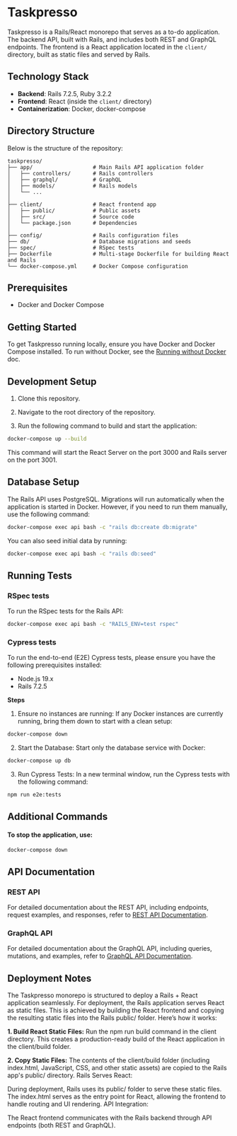 # Taskpresso
Taskpresso is a Rails/React monorepo that serves as a to-do application. The backend API, built with Rails, and includes both REST and GraphQL endpoints. The frontend is a React application located in the `client/` directory, built as static files and served by Rails.

## Technology Stack

- **Backend**: Rails 7.2.5, Ruby 3.2.2
- **Frontend**: React (inside the `client/` directory)
- **Containerization**: Docker, docker-compose

## Directory Structure

Below is the structure of the repository:

```plaintext
taskpresso/
├── app/                   # Main Rails API application folder
│   ├── controllers/       # Rails controllers
│   ├── graphql/           # GraphQL
│   ├── models/            # Rails models
│   └── ...
│
├── client/                # React frontend app
│   ├── public/            # Public assets
│   ├── src/               # Source code
│   └── package.json       # Dependencies
│
├── config/                # Rails configuration files
├── db/                    # Database migrations and seeds
├── spec/                  # RSpec tests
├── Dockerfile             # Multi-stage Dockerfile for building React and Rails
└── docker-compose.yml     # Docker Compose configuration
```
## Prerequisites
 - Docker and Docker Compose

## Getting Started
To get Taskpresso running locally, ensure you have Docker and Docker Compose installed. To run without Docker, see the [Running without Docker](docs/running_without_docker.md) doc.

## Development Setup
1. Clone this repository.

1. Navigate to the root directory of the repository.

3. Run the following command to build and start the application:

```bash
docker-compose up --build
```
This command will start the React Server on the port 3000 and Rails server on the port 3001. 

## Database Setup
The Rails API uses PostgreSQL. Migrations will run automatically when the application is started in Docker. However, if you need to run them manually, use the following command:

```bash
docker-compose exec api bash -c "rails db:create db:migrate"
```

You can also seed initial data by running:

```bash
docker-compose exec api bash -c "rails db:seed"
```

## Running Tests
### RSpec tests
To run the RSpec tests for the Rails API:

```bash
docker-compose exec api bash -c "RAILS_ENV=test rspec"
```

### Cypress tests
To run the end-to-end (E2E) Cypress tests, please ensure you have the following prerequisites installed:

- Node.js 19.x
- Rails 7.2.5

**Steps**
1. Ensure no instances are running:
If any Docker instances are currently running, bring them down to start with a clean setup:

```bash
docker-compose down
```

2. Start the Database:
Start only the database service with Docker:

```bash
docker-compose up db
```

3. Run Cypress Tests:
In a new terminal window, run the Cypress tests with the following command:

```bash
npm run e2e:tests
```

## Additional Commands
#### To stop the application, use:

```bash
docker-compose down
```

## API Documentation
### REST API
For detailed documentation about the REST API, including endpoints, request examples, and responses, refer to [REST API Documentation](docs/rest_api.md/).

### GraphQL API
For detailed documentation about the GraphQL API, including queries, mutations, and examples, refer to [GraphQL API Documentation](docs/graphql.md).

## Deployment Notes
The Taskpresso monorepo is structured to deploy a Rails + React application seamlessly. For deployment, the Rails application serves React as static files. This is achieved by building the React frontend and copying the resulting static files into the Rails public/ folder. Here’s how it works:

**1. Build React Static Files:** Run the npm run build command in the client directory. This creates a production-ready build of the React application in the client/build folder.

**2. Copy Static Files:** The contents of the client/build folder (including index.html, JavaScript, CSS, and other static assets) are copied to the Rails app's public/ directory.
Rails Serves React:

During deployment, Rails uses its public/ folder to serve these static files. The index.html serves as the entry point for React, allowing the frontend to handle routing and UI rendering.
API Integration:

The React frontend communicates with the Rails backend through API endpoints (both REST and GraphQL).
